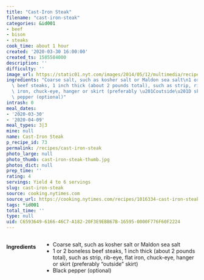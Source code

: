 ```yaml
---
title: "Cast-Iron Steak"
filename: "cast-iron-steak"
categories: &id001
- beef
- bison
- steaks
cook_time: about 1 hour
created: '2020-03-30 16:00:00'
created_ts: 1585584000
description: ''
difficulty: ''
image_url: https://static01.nyt.com/images/2014/05/12/multimedia/recipelab-steak/recipelab-steak-verticalTwoByThree735-v2.jpg
ingredients: "Coarse salt, such as kosher salt or Maldon sea salt\n1 or 2 boneless\
  \ beef steaks, 1 inch thick (about 2 pounds total), such as strip, rib-eye, flat\
  \ iron, chuck-eye, hanger or skirt (preferably \u201Coutside\u201D skirt)\nBlack\
  \ pepper (optional)"
intrash: 0
meal_dates:
- '2020-03-30'
- '2020-04-09'
meal_types: 3|3
mine: null
name: Cast-Iron Steak
p_recipe_id: 73
permalink: /recipes/cast-iron-steak
photo_large: null
photo_thumb: cast-iron-steak-thumb.jpg
photos_dict: null
prep_time: ''
rating: 4
servings: Yield 4 to 6 servings
slug: cast-iron-steak
source: cooking.nytimes.com
source_url: https://cooking.nytimes.com/recipes/1016334-cast-iron-steak?action=click&module=Global%20Search%20Recipe%20Card&pgType=search&rank=9
tags: *id001
total_time: ''
type: null
uid: C6593649-6166-46C7-A182-20F3E9EBB67B-16595-0000F776F60F2224
---
```

<div class="large-8 medium-7 columns" id="writeup">	</div><!-- #writeup -->
</div><!-- #row-one -->
<div class="row" id="row-two">	<div class="medium-4 small-5 columns" id="ingredients"><h4>Ingredients</h4><div class="box box-ingredients content"><ul>
<li>Coarse salt, such as kosher salt or Maldon sea salt</li>
<li>1 or 2 boneless beef steaks, 1 inch thick (about 2 pounds total), such as strip, rib-eye, flat iron, chuck-eye, hanger or skirt (preferably “outside” skirt)</li>
<li>Black pepper (optional)</li>
</ul>
</div>	</div>	<div class="medium-6 small-7 columns" id="directions">	</div>